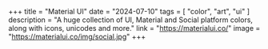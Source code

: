 +++
title = "Material UI"
date = "2024-07-10"
tags = [
    "color",
    "art",
    "ui"
]
description = "A huge collection of UI, Material and Social platform colors, along with icons, unicodes and more."
link = "https://materialui.co/"
image = "https://materialui.co/img/social.jpg"
+++
